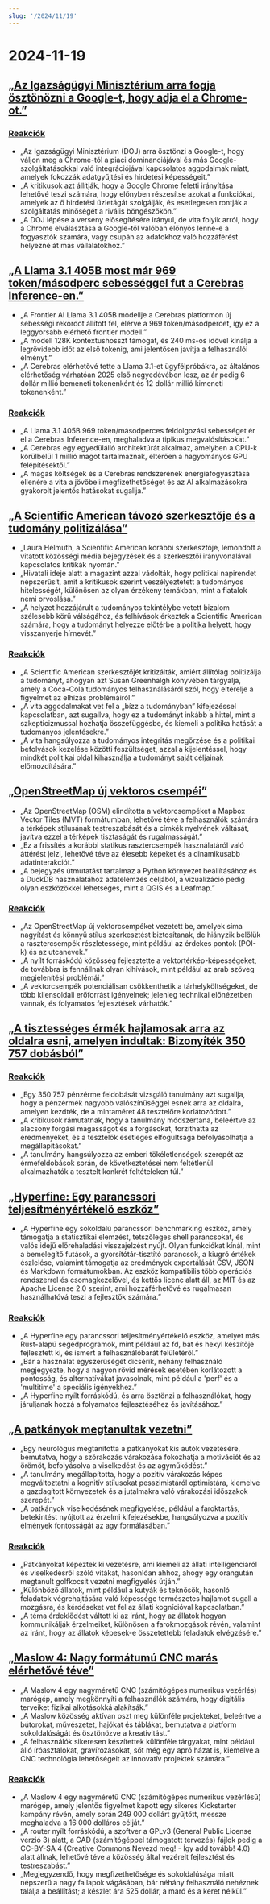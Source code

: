 ```yaml
---
slug: '/2024/11/19'
---
```


# 2024-11-19

## [„Az Igazságügyi Minisztérium arra fogja ösztönözni a Google-t, hogy adja el a Chrome-ot.”](https://www.bloomberg.com/news/articles/2024-11-18/doj-will-push-google-to-sell-off-chrome-to-break-search-monopoly)

### [Reakciók](https://news.ycombinator.com/item?id=42177767)

- „Az Igazságügyi Minisztérium (DOJ) arra ösztönzi a Google-t, hogy váljon meg a Chrome-tól a piaci dominanciájával és más Google-szolgáltatásokkal való integrációjával kapcsolatos aggodalmak miatt, amelyek fokozzák adatgyűjtési és hirdetési képességeit.”
- „A kritikusok azt állítják, hogy a Google Chrome feletti irányítása lehetővé teszi számára, hogy előnyben részesítse azokat a funkciókat, amelyek az ő hirdetési üzletágát szolgálják, és esetlegesen rontják a szolgáltatás minőségét a rivális böngészőkön.”
- „A DOJ lépése a verseny elősegítésére irányul, de vita folyik arról, hogy a Chrome elválasztása a Google-től valóban előnyös lenne-e a fogyasztók számára, vagy csupán az adatokhoz való hozzáférést helyezné át más vállalatokhoz.”

## [„A Llama 3.1 405B most már 969 token/másodperc sebességgel fut a Cerebras Inference-en.”](https://cerebras.ai/blog/llama-405b-inference)

- „A Frontier AI Llama 3.1 405B modellje a Cerebras platformon új sebességi rekordot állított fel, elérve a 969 token/másodpercet, így ez a leggyorsabb elérhető frontier modell.”
- „A modell 128K kontextushosszt támogat, és 240 ms-os idővel kínálja a legrövidebb időt az első tokenig, ami jelentősen javítja a felhasználói élményt.”
- „A Cerebras elérhetővé tette a Llama 3.1-et ügyfélpróbákra, az általános elérhetőség várhatóan 2025 első negyedévében lesz, az ár pedig 6 dollár millió bemeneti tokenenként és 12 dollár millió kimeneti tokenenként.”

### [Reakciók](https://news.ycombinator.com/item?id=42178761)

- „A Llama 3.1 405B 969 token/másodperces feldolgozási sebességet ér el a Cerebras Inference-en, meghaladva a tipikus megvalósításokat.”
- „A Cerebras egy egyedülálló architektúrát alkalmaz, amelyben a CPU-k körülbelül 1 millió magot tartalmaznak, eltérően a hagyományos GPU felépítésektől.”
- „A magas költségek és a Cerebras rendszerének energiafogyasztása ellenére a vita a jövőbeli megfizethetőséget és az AI alkalmazásokra gyakorolt jelentős hatásokat sugallja.”

## [„A Scientific American távozó szerkesztője és a tudomány politizálása”](https://reason.com/2024/11/18/how-scientific-americans-departing-editor-helped-degrade-science/)

- „Laura Helmuth, a Scientific American korábbi szerkesztője, lemondott a vitatott közösségi média bejegyzések és a szerkesztői irányvonalával kapcsolatos kritikák nyomán.”
- „Hivatali ideje alatt a magazint azzal vádolták, hogy politikai napirendet népszerűsít, amit a kritikusok szerint veszélyeztetett a tudományos hitelességét, különösen az olyan érzékeny témákban, mint a fiatalok nemi orvoslása.”
- „A helyzet hozzájárult a tudományos tekintélybe vetett bizalom szélesebb körű válságához, és felhívások érkeztek a Scientific American számára, hogy a tudományt helyezze előtérbe a politika helyett, hogy visszanyerje hírnevét.”

### [Reakciók](https://news.ycombinator.com/item?id=42177619)

- „A Scientific American szerkesztőjét kritizálták, amiért állítólag politizálja a tudományt, ahogyan azt Susan Greenhalgh könyvében tárgyalja, amely a Coca-Cola tudományos felhasználásáról szól, hogy elterelje a figyelmet az elhízás problémáiról.”
- „A vita aggodalmakat vet fel a „bízz a tudományban” kifejezéssel kapcsolatban, azt sugallva, hogy ez a tudományt inkább a hittel, mint a szkepticizmussal hozhatja összefüggésbe, és kiemeli a politika hatását a tudományos jelentésekre.”
- „A vita hangsúlyozza a tudományos integritás megőrzése és a politikai befolyások kezelése közötti feszültséget, azzal a kijelentéssel, hogy mindkét politikai oldal kihasználja a tudományt saját céljainak előmozdítására.”

## [„OpenStreetMap új vektoros csempéi”](https://tech.marksblogg.com/osm-mvt-vector-tiles.html)

- „Az OpenStreetMap (OSM) elindította a vektorcsempéket a Mapbox Vector Tiles (MVT) formátumban, lehetővé téve a felhasználók számára a térképek stílusának testreszabását és a címkék nyelvének váltását, javítva ezzel a térképek tisztaságát és rugalmasságát.”
- „Ez a frissítés a korábbi statikus rasztercsempék használatáról való áttérést jelzi, lehetővé téve az élesebb képeket és a dinamikusabb adatinterakciót.”
- „A bejegyzés útmutatást tartalmaz a Python környezet beállításához és a DuckDB használatához adatelemzés céljából, a vizualizáció pedig olyan eszközökkel lehetséges, mint a QGIS és a Leafmap.”

### [Reakciók](https://news.ycombinator.com/item?id=42182519)

- „Az OpenStreetMap új vektorcsempéket vezetett be, amelyek sima nagyítást és könnyű stílus szerkesztést biztosítanak, de hiányzik belőlük a rasztercsempék részletessége, mint például az érdekes pontok (POI-k) és az utcanevek.”
- „A nyílt forráskódú közösség fejlesztette a vektortérkép-képességeket, de továbbra is fennállnak olyan kihívások, mint például az arab szöveg megjelenítési problémái.”
- „A vektorcsempék potenciálisan csökkenthetik a tárhelyköltségeket, de több kliensoldali erőforrást igényelnek; jelenleg technikai előnézetben vannak, és folyamatos fejlesztések várhatók.”

## [„A tisztességes érmék hajlamosak arra az oldalra esni, amelyen indultak: Bizonyíték 350 757 dobásból”](https://www.researchgate.net/publication/374700857_Fair_coins_tend_to_land_on_the_same_side_they_started_Evidence_from_350757_flips)

### [Reakciók](https://news.ycombinator.com/item?id=42181345)

- „Egy 350 757 pénzérme feldobását vizsgáló tanulmány azt sugallja, hogy a pénzérmék nagyobb valószínűséggel esnek arra az oldalra, amelyen kezdték, de a mintaméret 48 tesztelőre korlátozódott.”
- „A kritikusok rámutatnak, hogy a tanulmány módszertana, beleértve az alacsony forgási magasságot és a forgásokat, torzíthatta az eredményeket, és a tesztelők esetleges elfogultsága befolyásolhatja a megállapításokat.”
- „A tanulmány hangsúlyozza az emberi tökéletlenségek szerepét az érmefeldobások során, de következtetései nem feltétlenül alkalmazhatók a tesztelt konkrét feltételeken túl.”

## [„Hyperfine: Egy parancssori teljesítményértékelő eszköz”](https://github.com/sharkdp/hyperfine)

- „A Hyperfine egy sokoldalú parancssori benchmarking eszköz, amely támogatja a statisztikai elemzést, tetszőleges shell parancsokat, és valós idejű előrehaladási visszajelzést nyújt. Olyan funkciókat kínál, mint a bemelegítő futások, a gyorsítótár-tisztító parancsok, a kiugró értékek észlelése, valamint támogatja az eredmények exportálását CSV, JSON és Markdown formátumokban. Az eszköz kompatibilis több operációs rendszerrel és csomagkezelővel, és kettős licenc alatt áll, az MIT és az Apache License 2.0 szerint, ami hozzáférhetővé és rugalmasan használhatóvá teszi a fejlesztők számára.”

### [Reakciók](https://news.ycombinator.com/item?id=42177462)

- „A Hyperfine egy parancssori teljesítményértékelő eszköz, amelyet más Rust-alapú segédprogramok, mint például az fd, bat és hexyl készítője fejlesztett ki, és ismert a felhasználóbarát felületéről.”
- „Bár a használat egyszerűségét dicsérik, néhány felhasználó megjegyezte, hogy a nagyon rövid mérések esetében korlátozott a pontosság, és alternatívákat javasolnak, mint például a 'perf' és a 'multitime' a speciális igényekhez.”
- „A Hyperfine nyílt forráskódú, és arra ösztönzi a felhasználókat, hogy járuljanak hozzá a folyamatos fejlesztéséhez és javításához.”

## [„A patkányok megtanultak vezetni”](https://theconversation.com/im-a-neuroscientist-who-taught-rats-to-drive-their-joy-suggests-how-anticipating-fun-can-enrich-human-life-239029)

- „Egy neurológus megtanította a patkányokat kis autók vezetésére, bemutatva, hogy a szórakozás várakozása fokozhatja a motivációt és az örömöt, befolyásolva a viselkedést és az agyműködést.”
- „A tanulmány megállapította, hogy a pozitív várakozás képes megváltoztatni a kognitív stílusokat pesszimistáról optimistára, kiemelve a gazdagított környezetek és a jutalmakra való várakozási időszakok szerepét.”
- „A patkányok viselkedésének megfigyelése, például a faroktartás, betekintést nyújtott az érzelmi kifejezésekbe, hangsúlyozva a pozitív élmények fontosságát az agy formálásában.”

### [Reakciók](https://news.ycombinator.com/item?id=42179774)

- „Patkányokat képeztek ki vezetésre, ami kiemeli az állati intelligenciáról és viselkedésről szóló vitákat, hasonlóan ahhoz, ahogy egy orangután megtanult golfkocsit vezetni megfigyelés útján.”
- „Különböző állatok, mint például a kutyák és teknősök, hasonló feladatok végrehajtására való képessége természetes hajlamot sugall a mozgásra, és kérdéseket vet fel az állati kognícióval kapcsolatban.”
- „A téma érdeklődést váltott ki az iránt, hogy az állatok hogyan kommunikálják érzelmeiket, különösen a farokmozgások révén, valamint az iránt, hogy az állatok képesek-e összetettebb feladatok elvégzésére.”

## [„Maslow 4: Nagy formátumú CNC marás elérhetővé téve”](https://www.maslowcnc.com)

- „A Maslow 4 egy nagyméretű CNC (számítógépes numerikus vezérlés) marógép, amely megkönnyíti a felhasználók számára, hogy digitális terveiket fizikai alkotásokká alakítsák.”
- „A Maslow közösség aktívan oszt meg különféle projekteket, beleértve a bútorokat, művészetet, hajókat és táblákat, bemutatva a platform sokoldalúságát és ösztönözve a kreativitást.”
- „A felhasználók sikeresen készítettek különféle tárgyakat, mint például álló íróasztalokat, gravírozásokat, sőt még egy apró házat is, kiemelve a CNC technológia lehetőségeit az innovatív projektek számára.”

### [Reakciók](https://news.ycombinator.com/item?id=42179467)

- „A Maslow 4 egy nagyméretű CNC (számítógépes numerikus vezérlésű) marógép, amely jelentős figyelmet kapott egy sikeres Kickstarter kampány révén, amely során 249 000 dollárt gyűjtött, messze meghaladva a 16 000 dolláros célját.”
- „A router nyílt forráskódú, a szoftver a GPLv3 (General Public License verzió 3) alatt, a CAD (számítógéppel támogatott tervezés) fájlok pedig a CC-BY-SA 4 (Creative Commons Nevezd meg! - Így add tovább! 4.0) alatt állnak, lehetővé téve a közösség által vezérelt fejlesztést és testreszabást.”
- „Megjegyzendő, hogy megfizethetősége és sokoldalúsága miatt népszerű a nagy fa lapok vágásában, bár néhány felhasználó nehéznek találja a beállítást; a készlet ára 525 dollár, a maró és a keret nélkül.”

<head>
  <meta property="og:title" content="„Az Igazságügyi Minisztérium arra fogja ösztönözni a Google-t, hogy adja el a Chrome-ot.”" />
  <meta property="og:type" content="website" />
  <meta property="og:image" content="https://og.cho.sh/api/og/?title=%E2%80%9EAz%20Igazs%C3%A1g%C3%BCgyi%20Miniszt%C3%A9rium%20arra%20fogja%20%C3%B6szt%C3%B6n%C3%B6zni%20a%20Google-t%2C%20hogy%20adja%20el%20a%20Chrome-ot.%E2%80%9D&subheading=2024.%20november%2019.%2C%20kedd%3A%20Hacker%20News%20%C3%96sszefoglal%C3%B3" />
</head>
